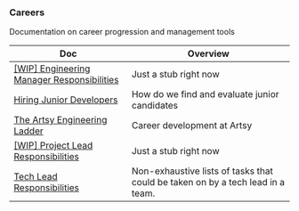 ### Careers

Documentation on career progression and management tools

<!-- prettier-ignore-start -->
<!-- start_toc -->
| Doc | Overview |
|--|--|
| [[WIP] Engineering Manager Responsibilities](/careers/engineering-managers.md#readme) | Just a stub right now |
| [Hiring Junior Developers](/careers/juniors.md#readme) | How do we find and evaluate junior candidates |
| [The Artsy Engineering Ladder](/careers/ladder.md#readme) | Career development at Artsy |
| [[WIP] Project Lead Responsibilities](/careers/project-lead.md#readme) | Just a stub right now |
| [Tech Lead Responsibilities](/careers/tech-lead.md#readme) | Non-exhaustive lists of tasks that could be taken on by a tech lead in a team. |
<!-- end_toc -->
<!-- prettier-ignore-end -->
